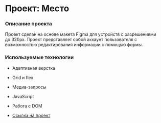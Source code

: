 # Проект: Место

### Описание проекта

Проект сделан на основе макета Figma для устройств с разрешениями до 320px. Проект представляет собой аккаунт пользователя с возможностью редактирования информации с помощью формы.

### Используемые технологии

* Адаптивная верстка
* Grid и flex
* Медиа-запросы
* JavaScript
* Работа с DOM

* [Ссылка на проект](https://dariasergeevich.github.io/mesto)
